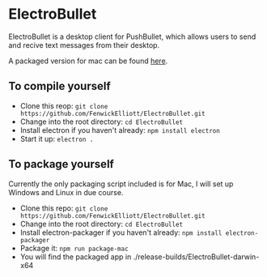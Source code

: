 # ElectroBullet

ElectroBullet is a desktop client for PushBullet, which allows users to send and recive text messages from their desktop.

A packaged version for mac can be found [here](https://fenwickelliott.io/Assets/software/ElectroBullet.zip).

## To compile yourself
* Clone this reop: `git clone https://github.com/FenwickElliott/ElectroBullet.git`
* Change into the root directory: `cd ElectroBullet`
* Install electron if you haven't already: `npm install electron`
* Start it up: `electron .`

## To package yourself
Currently the only packaging script included is for Mac, I will set up Windows and Linux in due course.
* Clone this repo: `git clone https://github.com/FenwickElliott/ElectroBullet.git`
* Change into the root directory: `cd ElectroBullet`
* Install electron-packager if you haven't already: `npm install electron-packager`
* Package it: `npm run package-mac`
* You will find the packaged app in ./release-builds/ElectroBullet-darwin-x64